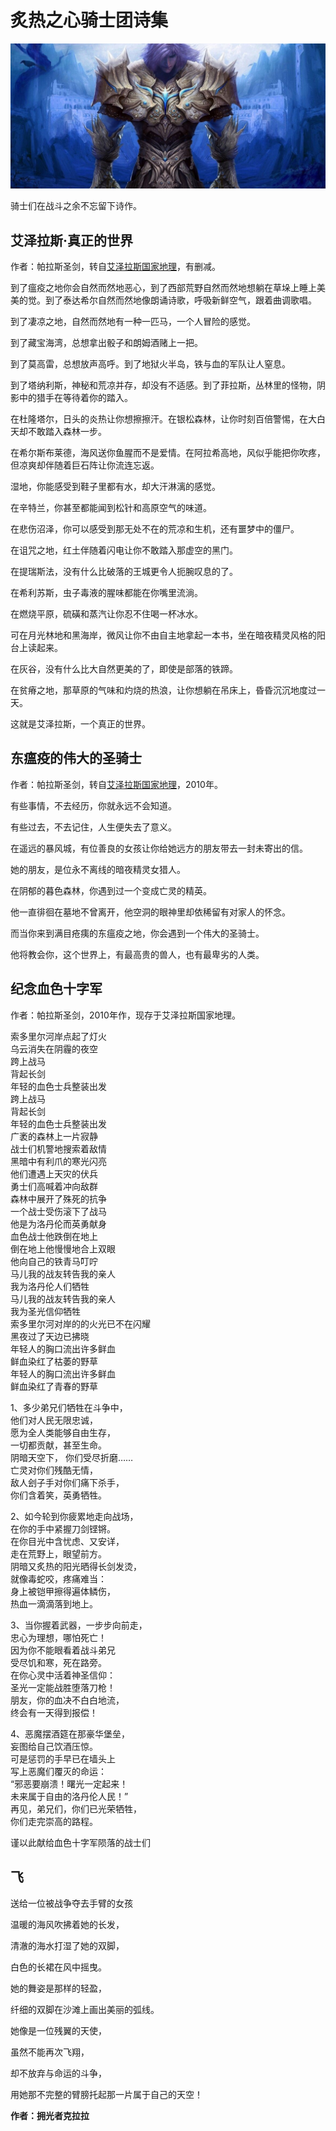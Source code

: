 # 炙热之心骑士团诗集

![&#x7099;&#x70ED;&#x4E4B;&#x5FC3;&#x9A91;&#x58EB;&#x56E2;&#x8BD7;&#x96C6;](../.gitbook/assets/zhi-re-zhi-xin-qi-shi-tuan-shi-ji-.jpg)

骑士们在战斗之余不忘留下诗作。

## 艾泽拉斯·真正的世界

作者：帕拉斯圣剑，转自[艾泽拉斯国家地理](http://nga.178.com/read.php?tid=3521468)，有删减。

到了瘟疫之地你会自然而然地恶心，到了西部荒野自然而然地想躺在草垛上睡上美美的觉。到了泰达希尔自然而然地像朗诵诗歌，呼吸新鲜空气，跟着曲调歌唱。

到了凄凉之地，自然而然地有一种一匹马，一个人冒险的感觉。

到了藏宝海湾，总想拿出骰子和朗姆酒赌上一把。

到了莫高雷，总想放声高呼。到了地狱火半岛，铁与血的军队让人窒息。

到了塔纳利斯，神秘和荒凉并存，却没有不适感。到了菲拉斯，丛林里的怪物，阴影中的猎手在等待着你的踏入。

在杜隆塔尔，日头的炎热让你想擦擦汗。在银松森林，让你时刻百倍警惕，在大白天却不敢踏入森林一步。

在希尔斯布莱德，海风送你鱼腥而不是爱情。在阿拉希高地，风似乎能把你吹疼，但凉爽却伴随着巨石阵让你流连忘返。

湿地，你能感受到鞋子里都有水，却大汗淋漓的感觉。

在辛特兰，你甚至都能闻到松针和高原空气的味道。

在悲伤沼泽，你可以感受到那无处不在的荒凉和生机，还有噩梦中的僵尸。

在诅咒之地，红土伴随着闪电让你不敢踏入那虚空的黑门。

在提瑞斯法，没有什么比破落的王城更令人扼腕叹息的了。

在希利苏斯，虫子毒液的腥味都能在你嘴里流淌。

在燃烧平原，硫磺和蒸汽让你忍不住喝一杯冰水。

可在月光林地和黑海岸，微风让你不由自主地拿起一本书，坐在暗夜精灵风格的阳台上读起来。

在灰谷，没有什么比大自然更美的了，即使是部落的铁蹄。

在贫瘠之地，那草原的气味和灼烧的热浪，让你想躺在吊床上，昏昏沉沉地度过一天。

这就是艾泽拉斯，一个真正的世界。

## 东瘟疫的伟大的圣骑士

作者：帕拉斯圣剑，转自[艾泽拉斯国家地理](http://nga.178.com/read.php?tid=3374345)，2010年。

有些事情，不去经历，你就永远不会知道。

有些过去，不去记住，人生便失去了意义。

在遥远的暴风城，有位善良的女孩让你给她远方的朋友带去一封未寄出的信。

她的朋友，是位永不离线的暗夜精灵女猎人。

在阴郁的暮色森林，你遇到过一个变成亡灵的精英。

他一直徘徊在墓地不曾离开，他空洞的眼神里却依稀留有对家人的怀念。

而当你来到满目疮痍的东瘟疫之地，你会遇到一个伟大的圣骑士。

他将教会你，这个世界上，有最高贵的兽人，也有最卑劣的人类。

## 纪念血色十字军

作者：帕拉斯圣剑，2010年作，现存于艾泽拉斯国家地理。

索多里尔河岸点起了灯火  
乌云消失在阴霾的夜空  
跨上战马  
背起长剑  
年轻的血色士兵整装出发  
跨上战马  
背起长剑  
年轻的血色士兵整装出发  
广袤的森林上一片寂静  
战士们机警地搜索着敌情  
黑暗中有利爪的寒光闪亮  
他们遭遇上天灾的伏兵  
勇士们高喊着冲向敌群  
森林中展开了殊死的抗争  
一个战士受伤滚下了战马  
他是为洛丹伦而英勇献身  
血色战士他跌倒在地上  
倒在地上他慢慢地合上双眼  
他向自己的铁青马叮咛  
马儿我的战友转告我的亲人  
我为洛丹伦人们牺牲  
马儿我的战友转告我的亲人  
我为圣光信仰牺牲  
索多里尔河对岸的的火光已不在闪耀  
黑夜过了天边已拂晓  
年轻人的胸口流出许多鲜血  
鲜血染红了枯萎的野草  
年轻人的胸口流出许多鲜血  
鲜血染红了青春的野草

1、多少弟兄们牺牲在斗争中，  
他们对人民无限忠诚，  
愿为全人类能够自由生存，  
一切都贡献，甚至生命。  
阴暗天空下， 你们受尽折磨……  
亡灵对你们残酷无情，  
敌人刽子手对你们痛下杀手，  
你们含着笑，英勇牺牲。

2、如今轮到你疲累地走向战场，  
在你的手中紧握刀剑铿锵。  
在你目光中含忧虑、又安详，  
走在荒野上，眼望前方。  
阴暗又炙热的阳光晒得长剑发烫，  
就像毒蛇咬，疼痛难当：  
身上被铠甲擦得遍体鳞伤，  
热血一滴滴落到地上。

3、当你握着武器，一步步向前走，  
忠心为理想，哪怕死亡！  
因为你不能眼看着战斗弟兄  
受尽饥和寒，死在路旁。  
在你心灵中活着神圣信仰：  
圣光一定能战胜堕落刀枪！  
朋友，你的血决不白白地流，  
终会有一天得到报偿！

4、恶魔摆酒筵在那豪华堡垒，  
妄图给自己饮酒压惊。  
可是惩罚的手早已在墙头上  
写上恶魔们覆灭的命运：  
“邪恶要崩溃！曙光一定起来！  
未来属于自由的洛丹伦人民！”  
再见，弟兄们，你们已光荣牺牲，  
你们走完崇高的路程。

谨以此献给血色十字军陨落的战士们

## 飞

送给一位被战争夺去手臂的女孩

温暖的海风吹拂着她的长发，

清澈的海水打湿了她的双脚，

白色的长裙在风中摇曳。

她的舞姿是那样的轻盈，

纤细的双脚在沙滩上画出美丽的弧线。

她像是一位残翼的天使，

虽然不能再次飞翔，

却不放弃与命运的斗争，

用她那不完整的臂膀托起那一片属于自己的天空！

**作者：拥光者克拉拉**

